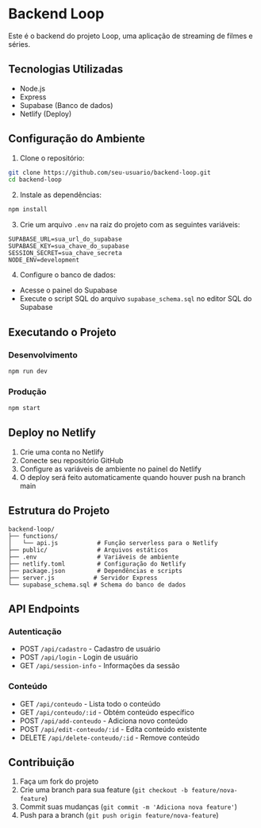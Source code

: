 
# Backend Loop

Este é o backend do projeto Loop, uma aplicação de streaming de filmes e séries.

## Tecnologias Utilizadas

- Node.js
- Express
- Supabase (Banco de dados)
- Netlify (Deploy)

## Configuração do Ambiente

1. Clone o repositório:
```bash
git clone https://github.com/seu-usuario/backend-loop.git
cd backend-loop
```

2. Instale as dependências:
```bash
npm install
```

3. Crie um arquivo `.env` na raiz do projeto com as seguintes variáveis:
```env
SUPABASE_URL=sua_url_do_supabase
SUPABASE_KEY=sua_chave_do_supabase
SESSION_SECRET=sua_chave_secreta
NODE_ENV=development
```

4. Configure o banco de dados:
- Acesse o painel do Supabase
- Execute o script SQL do arquivo `supabase_schema.sql` no editor SQL do Supabase

## Executando o Projeto

### Desenvolvimento
```bash
npm run dev
```

### Produção
```bash
npm start
```

## Deploy no Netlify

1. Crie uma conta no Netlify
2. Conecte seu repositório GitHub
3. Configure as variáveis de ambiente no painel do Netlify
4. O deploy será feito automaticamente quando houver push na branch main

## Estrutura do Projeto

```
backend-loop/
├── functions/
│   └── api.js           # Função serverless para o Netlify
├── public/              # Arquivos estáticos
├── .env                 # Variáveis de ambiente
├── netlify.toml         # Configuração do Netlify
├── package.json         # Dependências e scripts
├── server.js           # Servidor Express
└── supabase_schema.sql # Schema do banco de dados
```

## API Endpoints

### Autenticação
- POST `/api/cadastro` - Cadastro de usuário
- POST `/api/login` - Login de usuário
- GET `/api/session-info` - Informações da sessão

### Conteúdo
- GET `/api/conteudo` - Lista todo o conteúdo
- GET `/api/conteudo/:id` - Obtém conteúdo específico
- POST `/api/add-conteudo` - Adiciona novo conteúdo
- POST `/api/edit-conteudo/:id` - Edita conteúdo existente
- DELETE `/api/delete-conteudo/:id` - Remove conteúdo

## Contribuição

1. Faça um fork do projeto
2. Crie uma branch para sua feature (`git checkout -b feature/nova-feature`)
3. Commit suas mudanças (`git commit -m 'Adiciona nova feature'`)
4. Push para a branch (`git push origin feature/nova-feature`)
